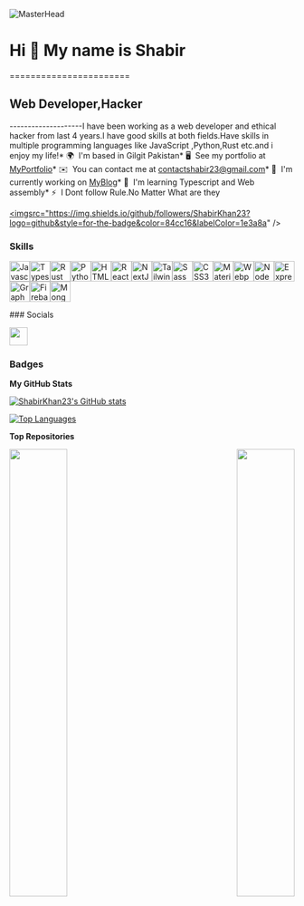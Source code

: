 
![MasterHead](https://gifimage.net/wp-content/uploads/2017/07/hacked-gif-15.gif)

# Hi 👋 My name is Shabir

=======================<h2>Web Developer,Hacker</h2>--------------------I have been working as a web developer and ethical hacker from last 4 years.I have good skills at both fields.Have skills in multiple programming languages like JavaScript ,Python,Rust etc.and i enjoy my life!* 🌍  I'm based in Gilgit Pakistan* 🖥️  See my portfolio at [MyPortfolio](http://myapp.com)* ✉️  You can contact me at [contactshabir23@gmail.com](mailto:contactshabir23@gmail.com)* 🚀  I'm currently working on [MyBlog](http://notPublish)* 🧠  I'm learning Typescript and Web assembly* ⚡  I Dont follow Rule.No Matter What are they

<a href="https://www.github.com/ShabirKhan23" target="_blank" rel="noreferrer"><imgsrc="https://img.shields.io/github/followers/ShabirKhan23?logo=github&style=for-the-badge&color=84cc16&labelColor=1e3a8a" /></a>

### Skills

<p align="left"><a href="https://developer.mozilla.org/en-US/docs/Web/JavaScript" target="_blank" rel="noreferrer"><img src="https://raw.githubusercontent.com/danielcranney/readme-generator/main/public/icons/skills/javascript-colored.svg" width="36" height="36" alt="Javascript" /></a><a href="https://www.typescriptlang.org/" target="_blank" rel="noreferrer"><img src="https://raw.githubusercontent.com/danielcranney/readme-generator/main/public/icons/skills/typescript-colored.svg" width="36" height="36" alt="Typescript" /></a><a href="https://www.rust-lang.org/" target="_blank" rel="noreferrer"><img src="https://raw.githubusercontent.com/danielcranney/readme-generator/main/public/icons/skills/rust-colored.svg" width="36" height="36" alt="Rust" /></a><a href="https://www.python.org/" target="_blank" rel="noreferrer"><img src="https://raw.githubusercontent.com/danielcranney/readme-generator/main/public/icons/skills/python-colored.svg" width="36" height="36" alt="Python" /></a><a href="https://developer.mozilla.org/en-US/docs/Glossary/HTML5" target="_blank" rel="noreferrer"><img src="https://raw.githubusercontent.com/danielcranney/readme-generator/main/public/icons/skills/html5-colored.svg" width="36" height="36" alt="HTML5" /></a><a href="https://reactjs.org/" target="_blank" rel="noreferrer"><img src="https://raw.githubusercontent.com/danielcranney/readme-generator/main/public/icons/skills/react-colored.svg" width="36" height="36" alt="React" /></a><a href="https://nextjs.org/docs" target="_blank" rel="noreferrer"><img src="https://raw.githubusercontent.com/danielcranney/readme-generator/main/public/icons/skills/nextjs-colored.svg" width="36" height="36" alt="NextJs" /></a><a href="https://tailwindcss.com/" target="_blank" rel="noreferrer"><img src="https://raw.githubusercontent.com/danielcranney/readme-generator/main/public/icons/skills/tailwindcss-colored.svg" width="36" height="36" alt="TailwindCSS" /></a><a href="https://sass-lang.com/" target="_blank" rel="noreferrer"><img src="https://raw.githubusercontent.com/danielcranney/readme-generator/main/public/icons/skills/sass-colored.svg" width="36" height="36" alt="Sass" /></a><a href="https://www.w3.org/TR/CSS/#css" target="_blank" rel="noreferrer"><img src="https://raw.githubusercontent.com/danielcranney/readme-generator/main/public/icons/skills/css3-colored.svg" width="36" height="36" alt="CSS3" /></a><a href="https://mui.com/" target="_blank" rel="noreferrer"><img src="https://raw.githubusercontent.com/danielcranney/readme-generator/main/public/icons/skills/materialui-colored.svg" width="36" height="36" alt="Material UI" /></a><a href="https://webpack.js.org/" target="_blank" rel="noreferrer"><img src="https://raw.githubusercontent.com/danielcranney/readme-generator/main/public/icons/skills/webpack-colored.svg" width="36" height="36" alt="Webpack" /></a><a href="https://nodejs.org/en/" target="_blank" rel="noreferrer"><img src="https://raw.githubusercontent.com/danielcranney/readme-generator/main/public/icons/skills/nodejs-colored.svg" width="36" height="36" alt="NodeJS" /></a><a href="https://expressjs.com/" target="_blank" rel="noreferrer"><img src="https://raw.githubusercontent.com/danielcranney/readme-generator/main/public/icons/skills/express-colored.svg" width="36" height="36" alt="Express" /></a><a href="https://graphql.org/" target="_blank" rel="noreferrer"><img src="https://raw.githubusercontent.com/danielcranney/readme-generator/main/public/icons/skills/graphql-colored.svg" width="36" height="36" alt="GraphQL" /></a><a href="https://firebase.google.com/" target="_blank" rel="noreferrer"><img src="https://raw.githubusercontent.com/danielcranney/readme-generator/main/public/icons/skills/firebase-colored.svg" width="36" height="36" alt="Firebase" /></a><a href="https://www.mongodb.com/" target="_blank" rel="noreferrer"><img src="https://raw.githubusercontent.com/danielcranney/readme-generator/main/public/icons/skills/mongodb-colored.svg" width="36" height="36" alt="MongoDB" /></a></p>
### Socials<p align="left"> <a href="https://www.github.com/ShabirKhan23" target="_blank" rel="noreferrer"><img src="https://raw.githubusercontent.com/danielcranney/readme-generator/main/public/icons/socials/github.svg" width="32" height="32" /></a></p>

### Badges

<b>My GitHub Stats</b>

<a href="http://www.github.com/ShabirKhan23"><img src="https://github-readme-stats.vercel.app/api?username=ShabirKhan23&show_icons=true&hide=commits,issues,&title_color=000000&text_color=ffffff&icon_color=84cc16&bg_color=1e3a8a&hide_border=true&show_icons=true" alt="ShabirKhan23's GitHub stats" /></a>

<a href="https://github.com/ShabirKhan23" align="left"><img src="https://github-readme-stats.vercel.app/api/top-langs/?username=ShabirKhan23&langs_count=10&title_color=000000&text_color=ffffff&icon_color=84cc16&bg_color=1e3a8a&hide_border=true&locale=en&custom_title=Top%20%Languages" alt="Top Languages" /></a>

<b>Top Repositories</b>

<div width="100%" align="center"><a href="https://github.com/ShabirKhan23/mac-changer" align="left"><img align="left" width="45%" src="https://github-readme-stats.vercel.app/api/pin/?username=ShabirKhan23&repo=mac-changer&title_color=000000&text_color=ffffff&icon_color=84cc16&bg_color=1e3a8a&hide_border=true&locale=en" /></a><a href="https://github.com/ShabirKhan23/network-scanner" align="right"><img align="right" width="45%" src="https://github-readme-stats.vercel.app/api/pin/?username=ShabirKhan23&repo=network-scanner&title_color=000000&text_color=ffffff&icon_color=84cc16&bg_color=1e3a8a&hide_border=true&locale=en" /></a></div><br /><br /><br /><br /><br /><br /><br />
